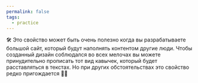 ```yaml
---
permalink: false
tags:
  - practice
---
```

🛠 Это свойство может быть очень полезно когда вы разрабатываете большой сайт, который будут наполнять контентом другие люди. Чтобы созданный дизайн соблюдался во всех мелочах вы можете принудительно прописать тот вид кавычек, который будет расставляться в текстах. Но при других обстоятельствах это свойство редко пригождается 🤷‍♀️

